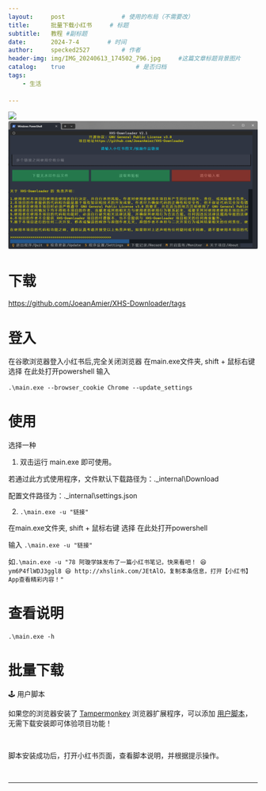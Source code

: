 ```yaml
---
layout:     post   			    # 使用的布局（不需要改）
title:      批量下载小红书		# 标题 
subtitle:   教程 #副标题
date:       2024-7-4		# 时间
author:     specked2527			# 作者
header-img: img/IMG_20240613_174502_796.jpg 	#这篇文章标题背景图片
catalog:    true 				    # 是否归档
tags:		
    - 生活
  
--- 
```


![](https://github.com/JoeanAmier/XHS-Downloader/blob/master/static/screenshot/%E5%91%BD%E4%BB%A4%E8%A1%8C%E6%A8%A1%E5%BC%8F%E6%88%AA%E5%9B%BE1.png)
![](https://github.com/JoeanAmier/XHS-Downloader/blob/master/static/screenshot/%E7%A8%8B%E5%BA%8F%E8%BF%90%E8%A1%8C%E6%88%AA%E5%9B%BECN1.png)

# 下载
https://github.com/JoeanAmier/XHS-Downloader/tags

# 登入
在谷歌浏览器登入小红书后,完全关闭浏览器
在main.exe文件夹, shift + 鼠标右键 选择 在此处打开powershell 输入 

 `.\main.exe --browser_cookie Chrome --update_settings` 


# 使用
选择一种
1. 双击运行 main.exe 即可使用。

若通过此方式使用程序，文件默认下载路径为：.\_internal\Download

配置文件路径为：.\_internal\settings.json 

2. `.\main.exe -u "链接"`

在main.exe文件夹, shift + 鼠标右键 选择 在此处打开powershell

输入
`.\main.exe -u "链接"`

 如`.\main.exe -u "78 阿璇学妹发布了一篇小红书笔记，快来看吧！ 😆 ym6P4flWDJ3ggl8 😆 http://xhslink.com/JEtAlO，复制本条信息，打开【小红书】App查看精彩内容！"`

# 查看说明
`.\main.exe -h `

# 批量下载
🕹 用户脚本
<p>如果您的浏览器安装了 <a href="https://www.tampermonkey.net/">Tampermonkey</a> 浏览器扩展程序，可以添加 <a href="https://raw.githubusercontent.com/JoeanAmier/XHS-Downloader/master/static/XHS-Downloader.js">用户脚本</a>，无需下载安装即可体验项目功能！</p>
<img src="static/screenshot/脚本安装教程.png" alt="">
<p>脚本安装成功后，打开小红书页面，查看脚本说明，并根据提示操作。</p>
<img src="static/screenshot/用户脚本截图1.png" alt="">
<hr>
